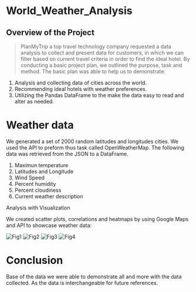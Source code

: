 # World_Weather_Analysis

## Overview of the Project
>PlanMyTrip a top travel technology company requested a data analysis to collect and present data for customers, in which we can filter based on current travel criteria in order to find the ideal hotel.  By conducting a basic project plan, we outlined the purpose, task and method. The basic plan was able to help us to demonstrate: 
1.	Analysis and collecting data of cities across the world.
2.	Recommending ideal hotels with weather preferences.
3.	Utilizing the Pandas DataFrame to the make the data easy to read and alter as needed.

# Weather data
We generated a set of 2000 random latitudes and longitudes cities. We used the API to preform thus task called OpenWeatherMap.
The following data was retrieved from the JSON to a DataFrame.
1.	Maximun temperature
2.	Latitudes and Longitude
3.	Wind Speed
4.	Percent humidity
5.	Percent cloudiness
6.	Current weather description

Analysis with Visualization 

We created scatter plots, correlations and heatmaps by using Google Maps and API to showcase weather data:

![Fig1](https://user-images.githubusercontent.com/114452770/202313854-3a7c2b62-c0ca-43af-b650-3aaec85eb8c9.png)
![Fig2](https://user-images.githubusercontent.com/114452770/202313859-10c05b4c-bf71-43d5-aa6d-c9088dcc1163.png)
![Fig3](https://user-images.githubusercontent.com/114452770/202313865-6c9889cd-35e7-43ec-8dde-426e6a8341ae.png)
![Fig4](https://user-images.githubusercontent.com/114452770/202313871-8027e052-6dd1-40b5-82f4-be8aef53cfcf.png)

# Conclusion 
Base of the data we were able to demonstrate all and more with the data collected. As the data is interchangeable for future references.
